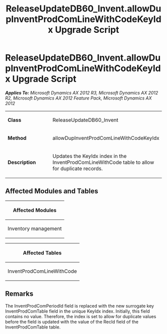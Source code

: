 ﻿---
title: ReleaseUpdateDB60_Invent.allowDupInventProdComLineWithCodeKeyIdx Upgrade Script
TOCTitle: ReleaseUpdateDB60_Invent.allowDupInventProdComLineWithCodeKeyIdx Upgrade Script
ms:assetid: 08f521f4-193c-befa-a52e-e23a25bdf342
ms:mtpsurl: https://msdn.microsoft.com/en-us/library/JJ684799(v=AX.60)
ms:contentKeyID: 49706493
ms.date: 05/18/2015
mtps_version: v=AX.60
---

# ReleaseUpdateDB60\_Invent.allowDupInventProdComLineWithCodeKeyIdx Upgrade Script 


_**Applies To:** Microsoft Dynamics AX 2012 R3, Microsoft Dynamics AX 2012 R2, Microsoft Dynamics AX 2012 Feature Pack, Microsoft Dynamics AX 2012_

<table>
<colgroup>
<col style="width: 50%" />
<col style="width: 50%" />
</colgroup>
<tbody>
<tr class="odd">
<td><p><strong>Class</strong></p></td>
<td><p>ReleaseUpdateDB60_Invent</p></td>
</tr>
<tr class="even">
<td><p><strong>Method</strong></p></td>
<td><p>allowDupInventProdComLineWithCodeKeyIdx</p></td>
</tr>
<tr class="odd">
<td><p><strong>Description</strong></p></td>
<td><p>Updates the KeyIdx index in the InventProdComLineWithCode table to allow for duplicate records.</p></td>
</tr>
</tbody>
</table>


## Affected Modules and Tables

<table>
<colgroup>
<col style="width: 100%" />
</colgroup>
<thead>
<tr class="header">
<th><p>Affected Modules</p></th>
</tr>
</thead>
<tbody>
<tr class="odd">
<td><p>Inventory management</p></td>
</tr>
</tbody>
</table>


<table>
<colgroup>
<col style="width: 100%" />
</colgroup>
<thead>
<tr class="header">
<th><p>Affected Tables</p></th>
</tr>
</thead>
<tbody>
<tr class="odd">
<td><p>InventProdComLineWithCode</p></td>
</tr>
</tbody>
</table>


## Remarks

The InventProdComPeriodId field is replaced with the new surrogate key InventProdComTable field in the unique KeyIdx index. Initially, this field contains no value. Therefore, the index is set to allow for duplicate values before the field is updated with the value of the RecId field of the InventProdComTable table.

  


